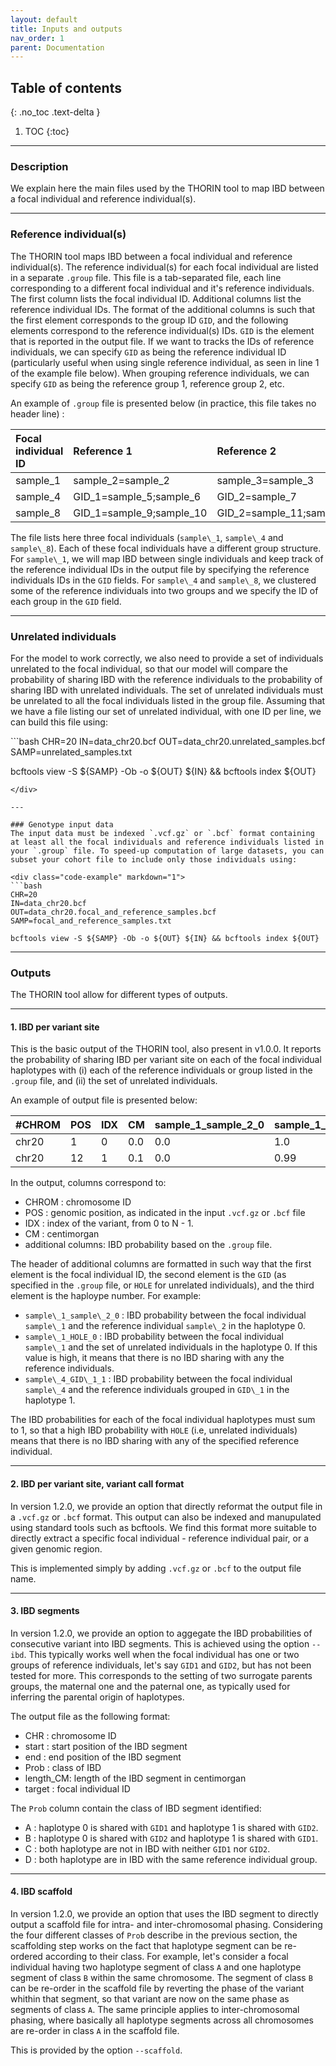 ```yaml
---
layout: default
title: Inputs and outputs
nav_order: 1
parent: Documentation
---
```


## Table of contents
{: .no_toc .text-delta }

1. TOC
{:toc}

---

### Description
We explain here the main files used by the THORIN tool to map IBD between a focal individual and reference individual(s).

---

### Reference individual(s)
The THORIN tool maps IBD between a focal individual and reference individual(s). The reference individual(s) for each focal individual are listed in a separate `.group` file. This file is a tab-separated file, each line corresponding to a different focal individual and it's reference individuals. The first column lists the focal individual ID. Additional columns list the reference individual IDs. The format of the additional columns is such that the first element corresponds to the group ID `GID`, and the following elements correspond to the reference individual(s) IDs. `GID` is the element that is reported in the output file. If we want to tracks the IDs of reference individuals, we can specify `GID` as being the reference individual ID (particularly useful when using single reference individual, as seen in line 1 of the example file below). When grouping reference individuals, we can specify `GID` as being the reference group 1, reference group 2, etc.


An example of `.group` file is presented below (in practice, this file takes no header line) :


| Focal individual ID   | Reference 1                | Reference 2                  |
|:----------------------|:---------------------------|:-----------------------------|
| sample\_1             | sample\_2=sample\_2        | sample\_3=sample\_3          |
| sample\_4             | GID\_1=sample\_5;sample\_6 | GID\_2=sample\_7             |
| sample\_8             | GID\_1=sample\_9;sample\_10| GID\_2=sample\_11;sample\_12 |



The file lists here three focal individuals (`sample\_1`, `sample\_4` and `sample\_8`). Each of these focal individuals have a different group structure. For `sample\_1`, we will map IBD between single individuals and keep track of the reference individual IDs in the output file by specifying the reference individuals IDs in the `GID` fields. For `sample\_4` and `sample\_8`, we clustered some of the reference individuals into two groups and we specify the ID of each group in the `GID` field. 


---

### Unrelated individuals
For the model to work correctly, we also need to provide a set of individuals unrelated to the focal individual, so that our model will compare the probability of sharing IBD with the reference individuals to the probability of sharing IBD with unrelated individuals. The set of unrelated individuals must be unrelated to all the focal individuals listed in the group file.
Assuming that we have a file listing our set of unrelated individual, with one ID per line, we can build this file using:


<div class="code-example" markdown="1">
```bash
CHR=20
IN=data_chr20.bcf
OUT=data_chr20.unrelated_samples.bcf
SAMP=unrelated_samples.txt

bcftools view -S ${SAMP} -Ob -o ${OUT} ${IN} && bcftools index ${OUT} 
```
</div>

---

### Genotype input data
The input data must be indexed `.vcf.gz` or `.bcf` format containing at least all the focal individuals and reference individuals listed in your `.group` file. To speed-up computation of large datasets, you can subset your cohort file to include only those individuals using:

<div class="code-example" markdown="1">
```bash
CHR=20
IN=data_chr20.bcf
OUT=data_chr20.focal_and_reference_samples.bcf
SAMP=focal_and_reference_samples.txt

bcftools view -S ${SAMP} -Ob -o ${OUT} ${IN} && bcftools index ${OUT}         
```
</div>


---
### Outputs
The THORIN tool allow for different types of outputs.

---


#### 1. IBD per variant site
This is the basic output of the THORIN tool, also present in v1.0.0. It reports the probability of sharing IBD per variant site on each of the focal individual haplotypes with (i) each of the reference individuals or group listed in the `.group` file, and (ii) the set of unrelated individuals. 

An example of output file is presented below:


| #CHROM | POS | IDX | CM  | sample\_1_sample\_2_0 | sample\_1_sample\_3_0 | sample\_1_HOLE_0 | sample\_1_sample\_2_1 | sample\_1_sample\_3_1 | sample\_1_HOLE_1 | sample\_4_GID\_1_0 | sample\_4_GID\_2_0 | sample\_4_HOLE_0 | sample\_4_GID\_1_1 | sample\_4_GID\_2_1 | sample\_4_HOLE_1|
|:-------|:----|:----|:----|:----------------------|:----------------------|:-----------------|:----------------------|:----------------------|:-----------------|:-------------------|:-------------------|:-----------------|:-------------------|:-------------------|:----------------|
| chr20  | 1   | 0   | 0.0 | 0.0                   | 1.0                   | 0.0              | 0.0                   | 0.0                   | 1.0              | 0.98               | 0.0                | 0.02             | 0.0                | 1.0                | 0.0             |
| chr20  | 12  | 1   | 0.1 | 0.0                   | 0.99                  | 0.01             | 0.0                   | 0.0                   | 1.0              | 1.0                | 0.0                | 0.0              | 0.0                | 0.99               | 0.01            |



In the output, columns correspond to:
- CHROM : chromosome ID
- POS : genomic position, as indicated in the input `.vcf.gz` or `.bcf` file
- IDX : index of the variant, from 0 to N - 1.
- CM : centimorgan
- additional columns: IBD probability based on the `.group` file.

The header of additional columns are formatted in such way that the first element is the focal individual ID, the second element is the `GID` (as specified in the `.group` file, or `HOLE` for unrelated individuals), and the third element is the haploype number. For example:
- `sample\_1_sample\_2_0` : IBD probability between the focal individual `sample\_1` and the reference individual `sample\_2` in the haplotype 0.
- `sample\_1_HOLE_0` : IBD probability between the focal individual `sample\_1` and the set of unrelated individuals in the haplotype 0. If this value is high, it means that there is no IBD sharing with any the reference individuals.
- `sample\_4_GID\_1_1` : IBD probability between the focal individual `sample\_4` and the reference individuals grouped in `GID\_1` in the haplotype 1.

The IBD probabilities for each of the focal individual haplotypes must sum to 1, so that a high IBD probability with `HOLE` (i.e, unrelated individuals) means that there is no IBD sharing with any of the specified reference individual.


---

#### 2. IBD per variant site, variant call format
In version 1.2.0, we provide an option that directly reformat the output file in a `.vcf.gz` or `.bcf` format. This output can also be indexed and manupulated using standard tools such as bcftools. We find this format more suitable to directly extract a specific focal individual - reference individual pair, or a given genomic region. 

This is implemented simply by adding `.vcf.gz` or `.bcf` to the output file name.


---

#### 3. IBD segments
In version 1.2.0, we provide an option to aggegate the IBD probabilities of consecutive variant into IBD segments. This is achieved using the option `--ibd`. This typically works well when the focal individual has one or two groups of reference individuals, let's say `GID1` and `GID2`, but has not been tested for more. This corresponds to the setting of two surrogate parents groups, the maternal one and the paternal one, as typically used for inferring the parental origin of haplotypes.

The output file as the following format:
- CHR : chromosome ID
- start : start position of the IBD segment
- end : end position of the IBD segment
- Prob : class of IBD
- length\_CM: length of the IBD segment in centimorgan
- target : focal individual ID

The `Prob` column contain the class of IBD segment identified:
- A : haplotype 0 is shared with `GID1`  and haplotype 1 is shared with `GID2`.
- B : haplotype 0 is shared with `GID2`  and haplotype 1 is shared with `GID1`.
- C : both haplotype are not in IBD with neither `GID1` nor `GID2`.
- D : both haplotype are in IBD with the same reference individual group.


---


#### 4. IBD scaffold
In version 1.2.0, we provide an option that uses the IBD segment to directly output a scaffold file for intra- and inter-chromosomal phasing. Considering the four different classes of `Prob` describe in the previous section, the scaffolding step works on the fact that haplotype segment can be re-ordered according to their class. For example, let's consider a focal individual having two haplotype segment of class `A` and one haplotype segment of class `B` within the same chromosome. The segment of class `B` can be re-order in the scaffold file by reverting the phase of the variant whithin that segment, so that variant are now on the same phase as segments of class `A`. The same principle applies to inter-chromosomal phasing, where basically all haplotype segments across all chromosomes are re-order in class `A` in the scaffold file.

This is provided by the option `--scaffold`.


